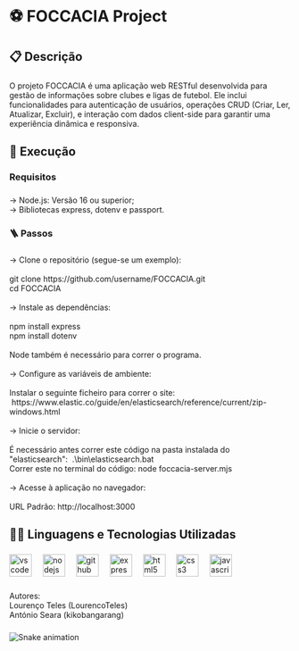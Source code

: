 <h1 align="left">⚽ FOCCACIA Project</h1>

###

<h2 align="left">📋 Descrição</h2>

###

<p align="left">O projeto FOCCACIA é uma aplicação web RESTful desenvolvida para gestão de informações sobre clubes e ligas de futebol. Ele inclui funcionalidades para autenticação de usuários, operações CRUD (Criar, Ler, Atualizar, Excluir), e interação com dados client-side para garantir uma experiência dinâmica e responsiva.</p>

###

<h2 align="left">📝 Execução</h2>

###

<h3 align="left">Requisitos</h3>

###

<p align="left">-> Node.js: Versão 16 ou superior;<br>-> Bibliotecas express, dotenv e passport.</p>

###

<h3 align="left">🪜 Passos</h3>

###

<p align="left">-> Clone o repositório (segue-se um exemplo):<br><br>git clone https://github.com/username/FOCCACIA.git<br>cd FOCCACIA<br><br>-> Instale as dependências:<br><br>npm install express<br>npm install dotenv <br><br>Node também é necessário para correr o programa.<br><br>-> Configure as variáveis de ambiente:<br><br>Instalar o seguinte ficheiro para correr o site:   https://www.elastic.co/guide/en/elasticsearch/reference/current/zip-windows.html<br><br>-> Inicie o servidor:<br><br>É necessário antes correr este código na pasta instalada do "elasticsearch":  .\bin\elasticsearch.bat<br>Correr este no terminal do código: node foccacia-server.mjs<br><br>-> Acesse à aplicação no navegador:<br><br>URL Padrão: http://localhost:3000</p>

###

<h2 align="left">🧑‍💻 Linguagens e Tecnologias Utilizadas</h2>

###

<div align="left">
  <img src="https://cdn.jsdelivr.net/gh/devicons/devicon/icons/vscode/vscode-original.svg" height="40" alt="vscode logo"  />
  <img width="12" />
  <img src="https://cdn.jsdelivr.net/gh/devicons/devicon/icons/nodejs/nodejs-original.svg" height="40" alt="nodejs logo"  />
  <img width="12" />
  <img src="https://cdn.jsdelivr.net/gh/devicons/devicon/icons/github/github-original.svg" height="40" alt="github logo"  />
  <img width="12" />
  <img src="https://cdn.jsdelivr.net/gh/devicons/devicon/icons/express/express-original-wordmark.svg" height="40" alt="express logo"  />
  <img width="12" />
  <img src="https://cdn.jsdelivr.net/gh/devicons/devicon/icons/html5/html5-plain-wordmark.svg" height="40" alt="html5 logo"  />
  <img width="12" />
  <img src="https://cdn.jsdelivr.net/gh/devicons/devicon/icons/css3/css3-plain-wordmark.svg" height="40" alt="css3 logo"  />
  <img width="12" />
  <img src="https://cdn.jsdelivr.net/gh/devicons/devicon/icons/javascript/javascript-original.svg" height="40" alt="javascript logo"  />
</div>

###

<p align="left">Autores:<br>Lourenço Teles (LourencoTeles)<br>António Seara (kikobangarang)</p>

###

<img src="https://raw.githubusercontent.com/LourencoTeles8/LourencoTeles8/output/snake.svg" alt="Snake animation" />

###

